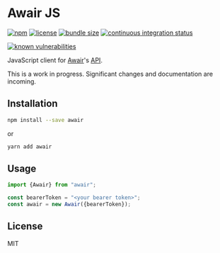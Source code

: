 # Awair JS

[![npm](https://img.shields.io/npm/v/awair.svg)](https://www.npmjs.com/package/awair)
[![license](https://img.shields.io/npm/l/awair.svg)](https://github.com/dguo/awair-js/blob/main/LICENSE.txt)
[![bundle size](https://img.shields.io/bundlephobia/minzip/awair)](https://bundlephobia.com/result?p=awair)
[![continuous integration status](https://github.com/dguo/awair-js/actions/workflows/continuous-integration.yml/badge.svg)](https://github.com/dguo/awair-js/actions/workflows/continuous-integration.yml)
<!-- [![test coverage](https://codecov.io/gh/dguo/awair-js/branch/main/graph/badge.svg)](https://codecov.io/gh/dguo/awair-js) -->
[![known vulnerabilities](https://snyk.io/test/github/dguo/awair-js/badge.svg?targetFile=package.json)](https://snyk.io/test/github/dguo/awair-js?targetFile=package.json)

JavaScript client for [Awair](https://www.getawair.com/)'s
[API](https://docs.developer.getawair.com/).

This is a work in progress. Significant changes and documentation are incoming.

## Installation

```sh
npm install --save awair
```

or

```sh
yarn add awair
```

## Usage

```javascript
import {Awair} from "awair";

const bearerToken = "<your bearer token>";
const awair = new Awair({bearerToken});
```

## License

MIT
